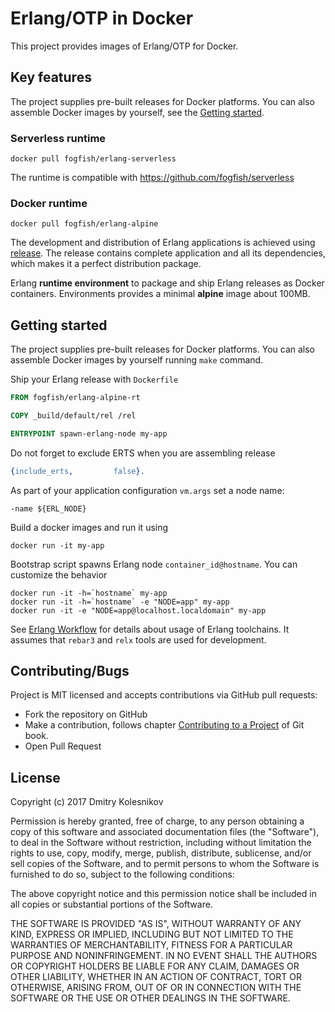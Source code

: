 # Erlang/OTP in Docker

This project provides images of Erlang/OTP for Docker.


## Key features

The project supplies pre-built releases for Docker platforms. You can also assemble Docker images by yourself, see the [Getting started](#getting-strated).

### Serverless runtime

```
docker pull fogfish/erlang-serverless
```

The runtime is compatible with https://github.com/fogfish/serverless


### Docker runtime 

```
docker pull fogfish/erlang-alpine
```

The development and distribution of Erlang applications is achieved using [release](http://erlang.org/doc/design_principles/release_structure.html). The release contains complete application and all its dependencies, which makes it a perfect distribution package. 

Erlang **runtime environment** to package and ship Erlang releases as Docker containers. Environments provides a minimal **alpine** image about 100MB.

<!--
Erlang **toolchains** to build Erlang application within the Docker environment. These toolchains are compatible with [Erlang Workflow](https://github.com/fogfish/makefile) and they are assembled from Erlang/OTP **sources**. 

Erlang/OTP **runtime**: 

- `fogfish/erlang-alpine-rt`
- `fogfish/erlang-centos-rt`

Erlang/OTP **toolchain**

- `fogfish/erlang-alpine`
- `fogfish/erlang-centos`


Erlang/OTP **serverless**

- `fogfish/erlang-serverless`

-->

## Getting started

The project supplies pre-built releases for Docker platforms. You can also assemble Docker images by yourself running `make` command. 

Ship your Erlang release with `Dockerfile` 

```dockerfile
FROM fogfish/erlang-alpine-rt

COPY _build/default/rel /rel

ENTRYPOINT spawn-erlang-node my-app
```

Do not forget to exclude ERTS when you are assembling release
```erlang
{include_erts,         false}.
```

As part of your application configuration `vm.args` set a node name:

```
-name ${ERL_NODE}
``` 


Build a docker images and run it using

```
docker run -it my-app
```

Bootstrap script spawns Erlang node `container_id@hostname`. You can customize the behavior

```
docker run -it -h=`hostname` my-app
docker run -it -h=`hostname` -e "NODE=app" my-app
docker run -it -e "NODE=app@localhost.localdomain" my-app
```


See [Erlang Workflow](https://github.com/fogfish/makefile) for details about usage of Erlang toolchains. It assumes that `rebar3` and `relx` tools are used for development. 


## Contributing/Bugs

Project is MIT licensed and accepts contributions via GitHub pull requests:

* Fork the repository on GitHub
* Make a contribution, follows chapter [Contributing to a Project](https://git-scm.com/book/en/v2/Distributed-Git-Contributing-to-a-Project) of Git book.
* Open Pull Request


## License

Copyright (c) 2017 Dmitry Kolesnikov

Permission is hereby granted, free of charge, to any person obtaining a copy
of this software and associated documentation files (the "Software"), to deal
in the Software without restriction, including without limitation the rights
to use, copy, modify, merge, publish, distribute, sublicense, and/or sell
copies of the Software, and to permit persons to whom the Software is
furnished to do so, subject to the following conditions:

The above copyright notice and this permission notice shall be included in all
copies or substantial portions of the Software.

THE SOFTWARE IS PROVIDED "AS IS", WITHOUT WARRANTY OF ANY KIND, EXPRESS OR
IMPLIED, INCLUDING BUT NOT LIMITED TO THE WARRANTIES OF MERCHANTABILITY,
FITNESS FOR A PARTICULAR PURPOSE AND NONINFRINGEMENT. IN NO EVENT SHALL THE
AUTHORS OR COPYRIGHT HOLDERS BE LIABLE FOR ANY CLAIM, DAMAGES OR OTHER
LIABILITY, WHETHER IN AN ACTION OF CONTRACT, TORT OR OTHERWISE, ARISING FROM,
OUT OF OR IN CONNECTION WITH THE SOFTWARE OR THE USE OR OTHER DEALINGS IN THE
SOFTWARE.

